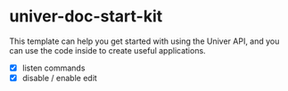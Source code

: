 # univer-doc-start-kit

This template can help you get started with using the Univer API, and you can use the code inside to create useful applications.

- [x] listen commands
- [x] disable / enable edit
